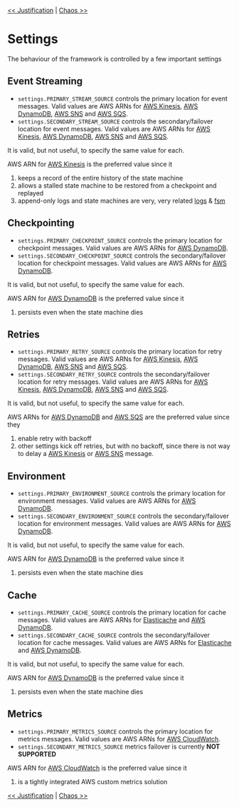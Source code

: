 <!--
Copyright 2016-2018 Workiva Inc.

Licensed under the Apache License, Version 2.0 (the "License");
you may not use this file except in compliance with the License.
You may obtain a copy of the License at

    http://www.apache.org/licenses/LICENSE-2.0

Unless required by applicable law or agreed to in writing, software
distributed under the License is distributed on an "AS IS" BASIS,
WITHOUT WARRANTIES OR CONDITIONS OF ANY KIND, either express or implied.
See the License for the specific language governing permissions and
limitations under the License.
-->

[<< Justification](JUSTIFICATION.md) | [Chaos >>](CHAOS.md)

# Settings

The behaviour of the framework is controlled by a few important settings

## Event Streaming

* `settings.PRIMARY_STREAM_SOURCE` controls the primary location for event messages. Valid values are AWS ARNs for [AWS Kinesis](https://aws.amazon.com/kinesis/), [AWS DynamoDB](https://aws.amazon.com/dynamodb/), [AWS SNS](https://aws.amazon.com/sns/) and [AWS SQS](https://aws.amazon.com/sqs/).
* `settings.SECONDARY_STREAM_SOURCE` controls the secondary/failover location for event messages. Valid values are AWS ARNs for [AWS Kinesis](https://aws.amazon.com/kinesis/), [AWS DynamoDB](https://aws.amazon.com/dynamodb/), [AWS SNS](https://aws.amazon.com/sns/) and [AWS SQS](https://aws.amazon.com/sqs/).

It is valid, but not useful, to specify the same value for each. 

AWS ARN for [AWS Kinesis](https://aws.amazon.com/kinesis/) is the preferred value since it 

1. keeps a record of the entire history of the state machine
2. allows a stalled state machine to be restored from a checkpoint and replayed
3. append-only logs and state machines are very, very related [logs](https://engineering.linkedin.com/distributed-systems/log-what-every-software-engineer-should-know-about-real-time-datas-unifying) & [fsm](https://www.cs.cornell.edu/fbs/publications/smsurvey.pdf)

## Checkpointing

* `settings.PRIMARY_CHECKPOINT_SOURCE` controls the primary location for checkpoint messages. Valid values are AWS ARNs for [AWS DynamoDB](https://aws.amazon.com/dynamodb/).
* `settings.SECONDARY_CHECKPOINT_SOURCE` controls the secondary/failover location for checkpoint messages. Valid values are AWS ARNs for [AWS DynamoDB](https://aws.amazon.com/dynamodb/).

It is valid, but not useful, to specify the same value for each. 

AWS ARN for [AWS DynamoDB](https://aws.amazon.com/dynamodb/) is the preferred value since it 

1. persists even when the state machine dies

## Retries

* `settings.PRIMARY_RETRY_SOURCE` controls the primary location for retry messages. Valid values are AWS ARNs for [AWS Kinesis](https://aws.amazon.com/kinesis/), [AWS DynamoDB](https://aws.amazon.com/dynamodb/), [AWS SNS](https://aws.amazon.com/sns/) and [AWS SQS](https://aws.amazon.com/sqs/).
* `settings.SECONDARY_RETRY_SOURCE` controls the secondary/failover location for retry messages. Valid values are AWS ARNs for [AWS Kinesis](https://aws.amazon.com/kinesis/), [AWS DynamoDB](https://aws.amazon.com/dynamodb/), [AWS SNS](https://aws.amazon.com/sns/) and [AWS SQS](https://aws.amazon.com/sqs/).

It is valid, but not useful, to specify the same value for each. 

AWS ARNs for [AWS DynamoDB](https://aws.amazon.com/dynamodb/) and [AWS SQS](https://aws.amazon.com/sqs/) are the preferred value since they

1. enable retry with backoff
2. other settings kick off retries, but with no backoff, since there is not way to delay a [AWS Kinesis](https://aws.amazon.com/kinesis/) or [AWS SNS](https://aws.amazon.com/sns/) message.

## Environment

* `settings.PRIMARY_ENVIRONMENT_SOURCE` controls the primary location for environment messages. Valid values are AWS ARNs for [AWS DynamoDB](https://aws.amazon.com/dynamodb/).
* `settings.SECONDARY_ENVIRONMENT_SOURCE` controls the secondary/failover location for environment messages. Valid values are AWS ARNs for [AWS DynamoDB](https://aws.amazon.com/dynamodb/).

It is valid, but not useful, to specify the same value for each. 

AWS ARN for [AWS DynamoDB](https://aws.amazon.com/dynamodb/) is the preferred value since it 

1. persists even when the state machine dies

## Cache

* `settings.PRIMARY_CACHE_SOURCE` controls the primary location for cache messages. Valid values are AWS ARNs for [Elasticache](https://aws.amazon.com/elasticache/) and [AWS DynamoDB](https://aws.amazon.com/dynamodb/).
* `settings.SECONDARY_CACHE_SOURCE` controls the secondary/failover location for cache messages. Valid values are AWS ARNs for [Elasticache](https://aws.amazon.com/elasticache/) and [AWS DynamoDB](https://aws.amazon.com/dynamodb/).

It is valid, but not useful, to specify the same value for each. 

AWS ARN for [AWS DynamoDB](https://aws.amazon.com/dynamodb/) is the preferred value since it 

1. persists even when the state machine dies

## Metrics

* `settings.PRIMARY_METRICS_SOURCE` controls the primary location for metrics messages. Valid values are AWS ARNs for [AWS CloudWatch](https://aws.amazon.com/cloudwatch/).
* `settings.SECONDARY_METRICS_SOURCE` metrics failover is currently **NOT SUPPORTED**

AWS ARN for [AWS CloudWatch](https://aws.amazon.com/cloudwatch/) is the preferred value since it 

1. is a tightly integrated AWS custom metrics solution

[<< Justification](JUSTIFICATION.md) | [Chaos >>](CHAOS.md)
